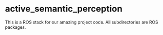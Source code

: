 active_semantic_perception
==========================

This is a ROS stack for our amazing project code. All subdirectories are ROS
packages.
